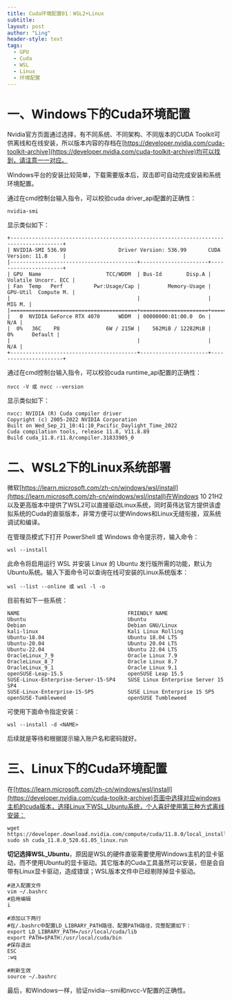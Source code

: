 ```yaml
---
title: Cuda环境配置01：WSL2+Linux
subtitle: 
layout: post
author: "Ling"
header-style: text
tags:
  - GPU
  - Cuda
  - WSL
  - Linux
  - 环境配置
---
```


# 一、Windows下的Cuda环境配置

Nvidia官方页面通过选择，有不同系统、不同架构、不同版本的CUDA Toolkit可供离线和在线安装，所以版本内容的存档在[https://developer.nvidia.com/cuda-toolkit-archive](https://developer.nvidia.com/cuda-toolkit-archive)均可以找到，请注意一一对应。

Windows平台的安装比较简单，下载需要版本后，双击即可自动完成安装和系统环境配置。

通过在cmd控制台输入指令，可以校验cuda driver_api配置的正确性：

```
nvidia-smi
```

显示类似如下：

```
+---------------------------------------------------------------------------------------+
| NVIDIA-SMI 536.99                 Driver Version: 536.99       CUDA Version: 11.8     |
|-----------------------------------------+----------------------+----------------------+
| GPU  Name                     TCC/WDDM  | Bus-Id        Disp.A | Volatile Uncorr. ECC |
| Fan  Temp   Perf          Pwr:Usage/Cap |         Memory-Usage | GPU-Util  Compute M. |
|                                         |                      |               MIG M. |
|=========================================+======================+======================|
|   0  NVIDIA GeForce RTX 4070      WDDM  | 00000000:01:00.0  On |                  N/A |
|  0%   36C    P8               6W / 215W |    562MiB / 12282MiB |      0%      Default |
|                                         |                      |                  N/A |
+-----------------------------------------+----------------------+----------------------+
```

通过在cmd控制台输入指令，可以校验cuda runtime_api配置的正确性：

```
nvcc -V 或 nvcc --version
```

显示类似如下：

```
nvcc: NVIDIA (R) Cuda compiler driver
Copyright (c) 2005-2022 NVIDIA Corporation
Built on Wed_Sep_21_10:41:10_Pacific_Daylight_Time_2022
Cuda compilation tools, release 11.8, V11.8.89
Build cuda_11.8.r11.8/compiler.31833905_0
```

# 二、WSL2下的Linux系统部署

微软[https://learn.microsoft.com/zh-cn/windows/wsl/install](https://learn.microsoft.com/zh-cn/windows/wsl/install)在Windows 10 21H2以及更高版本中提供了WSL2可以直接驱动Linux系统，同时英伟达官方提供该虚拟系统的Cuda的直驱版本，非常方便可以使Windows和Linux无缝衔接，双系统调试和编译。

在管理员模式下打开 PowerShell 或 Windows 命令提示符，输入命令：

```
wsl --install
```

此命令将启用运行 WSL 并安装 Linux 的 Ubuntu 发行版所需的功能，默认为Ubuntu系统。输入下面命令可以查询在线可安装的Linux系统版本：

```
wsl --list --online 或 wsl -l -o
```

目前有如下一些系统：

```
NAME                                   FRIENDLY NAME
Ubuntu                                 Ubuntu
Debian                                 Debian GNU/Linux
kali-linux                             Kali Linux Rolling
Ubuntu-18.04                           Ubuntu 18.04 LTS
Ubuntu-20.04                           Ubuntu 20.04 LTS
Ubuntu-22.04                           Ubuntu 22.04 LTS
OracleLinux_7_9                        Oracle Linux 7.9
OracleLinux_8_7                        Oracle Linux 8.7
OracleLinux_9_1                        Oracle Linux 9.1
openSUSE-Leap-15.5                     openSUSE Leap 15.5
SUSE-Linux-Enterprise-Server-15-SP4    SUSE Linux Enterprise Server 15 SP4
SUSE-Linux-Enterprise-15-SP5           SUSE Linux Enterprise 15 SP5
openSUSE-Tumbleweed                    openSUSE Tumbleweed
```

可使用下面命令指定安装：

```
wsl --install -d <NAME>
```

后续就是等待和根据提示输入账户名和密码就好。

# 三、Linux下的Cuda环境配置

在[https://learn.microsoft.com/zh-cn/windows/wsl/install](https://developer.nvidia.com/cuda-toolkit-archive)页面中选择对应windows主机的cuda版本，选择Linux下WSL_Ubuntu系统，个人喜好使用第三种方式离线安装：

```
wget https://developer.download.nvidia.com/compute/cuda/11.8.0/local_installers/cuda_11.8.0_520.61.05_linux.run
sudo sh cuda_11.8.0_520.61.05_linux.run
```

**切记选择WSL_Ubuntu**，原因是WSL的硬件直驱需要使用Windows主机的显卡驱动，而不使用Ubuntu的显卡驱动。其它版本的Cuda工具虽然可以安装，但是会自带有Linux显卡驱动，造成错误；WSL版本文件中已经剔除掉显卡驱动。

```
#进入配置文件
vim ~/.bashrc
#启用编辑
i

#添加以下两行
#在/.bashrc中配置LD_LIBRARY_PATH路径、配置PATH路径，完整配置如下：
export LD_LIBRARY_PATH=/usr/local/cuda/lib
export PATH=$PATH:/usr/local/cuda/bin
#保存退出
ESC
:wq

#刷新生效
source ~/.bashrc
```

最后，和Windows一样，验证nvidia--smi和nvcc-V配置的正确性。

